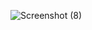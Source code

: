 ![Screenshot (8)](https://user-images.githubusercontent.com/113498740/190848879-896fd67e-281a-4299-a2d3-9056e56d65a2.png)

